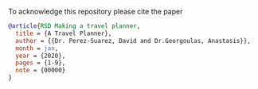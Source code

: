 
To acknowledge this repository please cite the paper

```bibtex
@article{RSD Making a travel planner,
  title = {A Travel Planner},
  author = {{Dr. Perez-Suarez, David and Dr.Georgoulas, Anastasis}},
  month = jan,
  year = {2020},
  pages = {1-9},
  note = {00000}
}
```